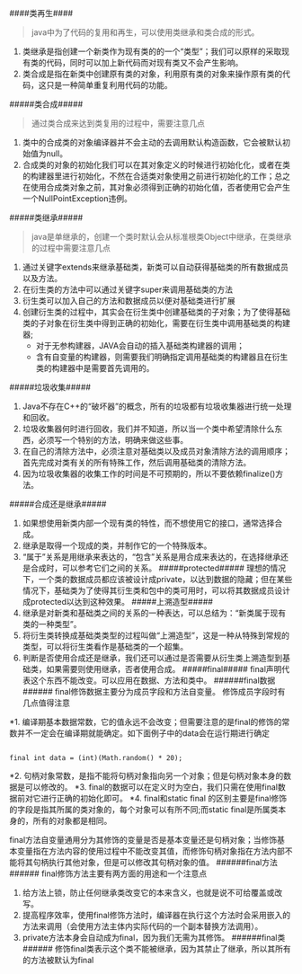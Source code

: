 ####类再生####
>java中为了代码的复用和再生，可以使用类继承和类合成的形式。

1. 类继承是指创建一个新类作为现有类的的一个“类型”；我们可以原样的采取现有类的代码，同时可以加上新代码而对现有类又不会产生影响。
2. 类合成是指在新类中创建原有类的对象，利用原有类的对象来操作原有类的代码，这只是一种简单重复利用代码的功能。

#####类合成#####
>通过类合成来达到类复用的过程中，需要注意几点

1. 类中的合成类的对象编译器并不会主动的去调用默认构造函数，它会被默认初始值为null。
2. 合成类的对象的初始化我们可以在其对象定义的时候进行初始化化，或者在类的构建器里进行初始化，不然在合适类对象使用之前进行初始化的工作；总之在使用合成类对象之前，其对象必须得到正确的初始化值，否者使用它会产生一个NullPointException违例。

#####类继承#####
>java是单继承的，创建一个类时默认会从标准根类Object中继承，在类继承的过程中需要注意几点

1. 通过关键字extends来继承基础类，新类可以自动获得基础类的所有数据成员以及方法。
2. 在衍生类的方法中可以通过关键字super来调用基础类的方法
3. 衍生类可以加入自己的方法和数据成员以便对基础类进行扩展
4. 创建衍生类的过程中，其实会在衍生类中创建基础类的子对象；为了使得基础类的子对象在衍生类中得到正确的初始化，需要在衍生类中调用基础类的构建器;
	* 对于无参构建器，JAVA会自动的插入基础类构建器的调用；
	* 含有自变量的构建器，则需要我们明确指定调用基础类的构建器且在衍生类的构建器中是需要首先调用的。

#####垃圾收集#####
1. Java不存在C++的“破坏器”的概念，所有的垃圾都有垃圾收集器进行统一处理和回收。
2. 垃圾收集器何时进行回收，我们并不知道，所以当一个类中希望清除什么东西，必须写一个特别的方法，明确来做这些事。
3. 在自己的清除方法中，必须注意对基础类以及成员对象清除方法的调用顺序；首先完成对类有关的所有特殊工作，然后调用基础类的清除方法。
3. 因为垃圾收集器的收集工作的时间是不可预期的，所以不要依赖finalize()方法。

#####合成还是继承#####
1. 如果想使用新类内部一个现有类的特性，而不想使用它的接口，通常选择合成。
2. 继承是取得一个现成的类，并制作它的一个特殊版本。
3. “属于”关系是用继承来表达的，“包含”关系是用合成来表达的，在选择继承还是合成时，可以参考它们之间的关系。
#####protected#####
理想的情况下，一个类的数据成员都应该被设计成private，以达到数据的隐藏；但在某些情况下，基础类为了使得其衍生类和包中的类可用时，可以将其数据成员设计成protected以达到这种效果。
#####上溯造型#####
1. 继承是对新类和基础类之间的关系的一种表达，可以总结为：“新类属于现有类的一种类型”。
2. 将衍生类转换成基础类类型的过程叫做“上溯造型”，这是一种从特殊到常规的类型，可以将衍生类看作是基础类的一个超集。
3. 判断是否使用合成还是继承，我们还可以通过是否需要从衍生类上溯造型到基础类，如果需要则使用继承，否者使用合成。
#####final#####
final声明代表这个东西不能改变。可以应用在数据、方法和类中。
######final数据######
final修饰数据主要分为成员字段和方法自变量。
修饰成员字段时有几点值得注意

*1. 编译期基本数据常数，它的值永远不会改变；但需要注意的是final的修饰的常数并不一定会在编译期就能确定。如下面例子中的data会在运行期进行确定
<pre><code>
final int data = (int)(Math.random() * 20);
</code></pre>
*2. 句柄对象常数，是指不能将句柄对象指向另一个对象；但是句柄对象本身的数据是可以修改的。
*3. final的数据可以在定义时为空白，我们只需在使用final数据前对它进行正确的初始化即可。
*4. final和static final 的区别主要是final修饰的字段是指其所属的类对象的，每个对象可以有所不同;而static final是所属类本身的，所有的对象都是相同。

final方法自变量通用分为其修饰的变量是否是基本变量还是句柄对象；当修饰基本变量指在方法内容的使用过程中不能改变其值，而修饰句柄对象指在方法内部不能将其句柄执行其他对象，但是可以修改其句柄对象的值。
######final方法######
final修饰方法主要有两方面的用途和一个注意点
1. 给方法上锁，防止任何继承类改变它的本来含义，也就是说不可给覆盖或改写。
2. 提高程序效率，使用final修饰方法时，编译器在执行这个方法时会采用嵌入的方法来调用（会使用方法主体内实际代码的一个副本替换方法调用）。
3. private方法本身会自动成为final，因为我们无需为其修饰。
######final类######
修饰final类表示这个类不能被继承，因为其禁止了继承，所以其所有的方法被默认为final
